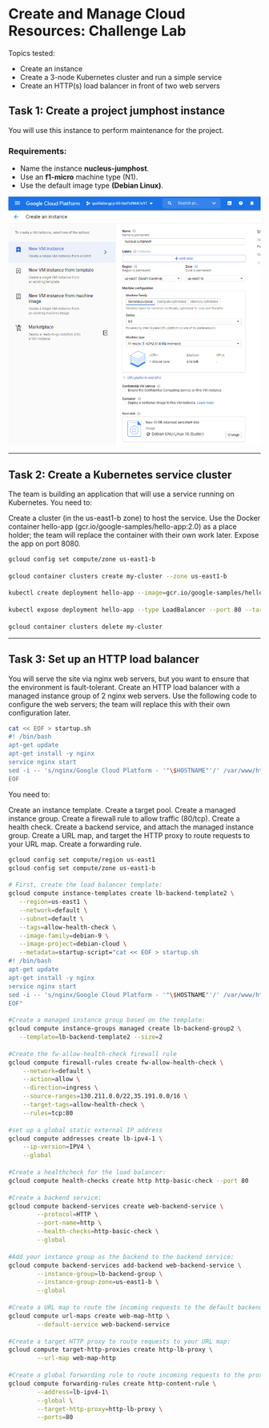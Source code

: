 # Create and Manage Cloud Resources: Challenge Lab

Topics tested:

* Create an instance
* Create a 3-node Kubernetes cluster and run a simple service
* Create an HTTP(s) load balancer in front of two web servers

## Task 1: Create a project jumphost instance
You will use this instance to perform maintenance for the project.

### Requirements:

- Name the instance **nucleus-jumphost**.
- Use an **f1-micro** machine type (N1).
- Use the default image type **(Debian Linux)**.

![vm](img/vm-create.png)

---
## Task 2: Create a Kubernetes service cluster

The team is building an application that will use a service running on Kubernetes. You need to:

Create a cluster (in the us-east1-b zone) to host the service.
Use the Docker container hello-app (gcr.io/google-samples/hello-app:2.0) as a place holder; the team will replace the container with their own work later.
Expose the app on port 8080.

```bash
gcloud config set compute/zone us-east1-b

gcloud container clusters create my-cluster --zone us-east1-b

kubectl create deployment hello-app --image=gcr.io/google-samples/hello-app:2.0

kubectl expose deployment hello-app --type LoadBalancer --port 80 --target-port 8080

gcloud container clusters delete my-cluster
```
---
## Task 3: Set up an HTTP load balancer
You will serve the site via nginx web servers, but you want to ensure that the environment is fault-tolerant. Create an HTTP load balancer with a managed instance group of 2 nginx web servers. Use the following code to configure the web servers; the team will replace this with their own configuration later.

```bash
cat << EOF > startup.sh
#! /bin/bash
apt-get update
apt-get install -y nginx
service nginx start
sed -i -- 's/nginx/Google Cloud Platform - '"\$HOSTNAME"'/' /var/www/html/index.nginx-debian.html
EOF
```

You need to:

Create an instance template.
Create a target pool.
Create a managed instance group.
Create a firewall rule to allow traffic (80/tcp).
Create a health check.
Create a backend service, and attach the managed instance group.
Create a URL map, and target the HTTP proxy to route requests to your URL map.
Create a forwarding rule.

```bash
gcloud config set compute/region us-east1
gcloud config set compute/zone us-east1-b

# First, create the load balancer template:
gcloud compute instance-templates create lb-backend-template2 \
   --region=us-east1 \
   --network=default \
   --subnet=default \
   --tags=allow-health-check \
   --image-family=debian-9 \
   --image-project=debian-cloud \
   --metadata=startup-script="cat << EOF > startup.sh
#! /bin/bash
apt-get update
apt-get install -y nginx
service nginx start
sed -i -- 's/nginx/Google Cloud Platform - '"\$HOSTNAME"'/' /var/www/html/index.nginx-debian.html
EOF"

#Create a managed instance group based on the template:
gcloud compute instance-groups managed create lb-backend-group2 \
   --template=lb-backend-template2 --size=2

#Create the fw-allow-health-check firewall rule
gcloud compute firewall-rules create fw-allow-health-check \
    --network=default \
    --action=allow \
    --direction=ingress \
    --source-ranges=130.211.0.0/22,35.191.0.0/16 \
    --target-tags=allow-health-check \
    --rules=tcp:80

#set up a global static external IP address
gcloud compute addresses create lb-ipv4-1 \
    --ip-version=IPV4 \
    --global

#Create a healthcheck for the load balancer:
gcloud compute health-checks create http http-basic-check --port 80

#Create a backend service:
gcloud compute backend-services create web-backend-service \
        --protocol=HTTP \
        --port-name=http \
        --health-checks=http-basic-check \
        --global

#Add your instance group as the backend to the backend service:
gcloud compute backend-services add-backend web-backend-service \
        --instance-group=lb-backend-group \
        --instance-group-zone=us-east1-b \
        --global

#Create a URL map to route the incoming requests to the default backend service:
gcloud compute url-maps create web-map-http \
        --default-service web-backend-service

#Create a target HTTP proxy to route requests to your URL map:
gcloud compute target-http-proxies create http-lb-proxy \
        --url-map web-map-http

#Create a global forwarding rule to route incoming requests to the proxy:
gcloud compute forwarding-rules create http-content-rule \
        --address=lb-ipv4-1\
        --global \
        --target-http-proxy=http-lb-proxy \
        --ports=80